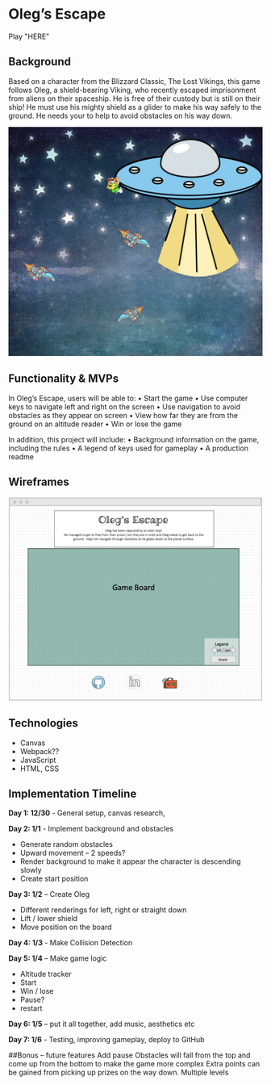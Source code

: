 # Oleg’s Escape

Play "HERE" <link>

## Background 

Based on a character from the Blizzard Classic, The Lost Vikings, this game follows Oleg, a shield-bearing Viking, who recently escaped imprisonment from aliens on their spaceship.  He is free of their custody but is still on their ship!  He must use his mighty shield as a glider to make his way safely to the ground.  He needs your to help to avoid obstacles on his way down.

![scree_grab](images/Screen_Grab.png)

## Functionality & MVPs

In Oleg’s Escape, users will be able to:
•	Start the game
•	Use computer keys to navigate left and right on the screen 
•	Use navigation to avoid obstacles as they appear on screen
•	View how far they are from the ground on an altitude reader
•	Win or lose the game

In addition, this project will include:
•	Background information on the game, including the rules
•	A legend of keys used for gameplay
•	A production readme 






## Wireframes

![wireframe](images/Wireframes.png)

## Technologies

-	Canvas
-	Webpack??
-	JavaScript
-	HTML, CSS

## Implementation Timeline

**Day 1: 12/30** - General setup, canvas research, 

**Day 2:  1/1** - Implement background and obstacles
-	Generate random obstacles 
-   Upward movement – 2 speeds?	
-	Render background to make it appear the character is descending slowly
-	Create start position

**Day 3: 1/2** – Create Oleg
-	Different renderings for left, right or straight down
-	Lift / lower shield 
-	Move position on the board 

**Day 4: 1/3** - Make Collision Detection 

**Day 5:  1/4** – Make game logic
-	Altitude tracker
-	Start
-	Win / lose
-	Pause? 
-	restart

**Day 6:  1/5** – put it all together, add music, aesthetics etc

**Day 7: 1/6** - Testing, improving gameplay, deploy to GitHub

##Bonus – future features
Add pause
Obstacles will fall from the top and come up from the bottom to make the game more complex
Extra points can be gained from picking up prizes on the way down. 
Multiple levels
